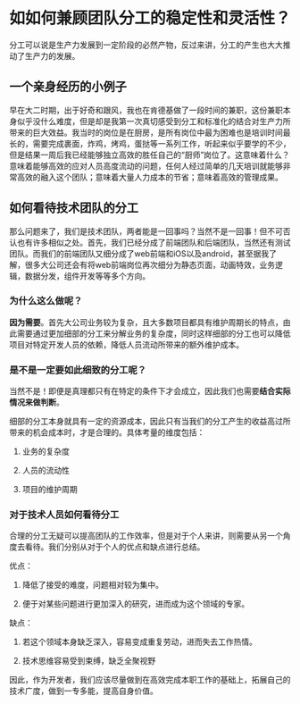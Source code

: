 # 如如何兼顾团队分工的稳定性和灵活性？

分工可以说是生产力发展到一定阶段的必然产物，反过来讲，分工的产生也大大推动了生产力的发展。

## 一个亲身经历的小例子

早在大二时期，出于好奇和跟风，我也在肯德基做了一段时间的兼职，这份兼职本身似乎没什么难度，但是却是我第一次真切感受到分工和标准化的结合对生产力所带来的巨大效益。我当时的岗位是在厨房，是所有岗位中最为困难也是培训时间最长的，需要完成裹面，炸鸡，烤鸡，蛋挞等一系列工作，听起来似乎要学的不少，但是结果一周后我已经能够独立高效的胜任自己的“厨师”岗位了。这意味着什么？意味着能够高效的应对人员高度流动的问题，任何人经过简单的几天培训就能够非常高效的融入这个团队；意味着大量人力成本的节省；意味着高效的管理成果。

## 如何看待技术团队的分工

那么问题来了，我们是技术团队，两者能是一回事吗？当然不是一回事！但不可否认也有许多相似之处。首先，我们已经分成了前端团队和后端团队，当然还有测试团队。而我们的前端团队又细分成了web前端和iOS以及android，甚至据我了解，很多大公司还会有将web前端岗位再次细分为静态页面，动画特效，业务逻辑，数据分发，组件开发等等多个方向。

### 为什么这么做呢？

**因为需要**。首先大公司业务较为复杂，且大多数项目都具有维护周期长的特点，由此需要通过更加细部的分工来分解业务的复杂度，同时这样细部的分工也可以降低项目对特定开发人员的依赖，降低人员流动所带来的额外维护成本。

### 是不是一定要如此细致的分工呢？

当然不是！即便是真理都只有在特定的条件下才会成立，因此我们也需要**结合实际情况来做判断**。

细部的分工本身就具有一定的资源成本，因此只有当我们的分工产生的收益高过所带来的机会成本时，才是合理的。具体考量的维度包括：

1. 业务的复杂度

2. 人员的流动性

3. 项目的维护周期

### 对于技术人员如何看待分工

合理的分工无疑可以提高团队的工作效率，但是对于个人来讲，则需要从另一个角度去看待。我们分别从对于个人的优点和缺点进行总结。

优点：

1. 降低了接受的难度，问题相对较为集中。

2. 便于对某些问题进行更加深入的研究，进而成为这个领域的专家。

缺点：

1. 若这个领域本身缺乏深入，容易变成重复劳动，进而失去工作热情。

2. 技术思维容易受到束缚，缺乏全聚视野

因此，作为开发者，我们应该尽量做到在高效完成本职工作的基础上，拓展自己的技术广度，做到一专多能，提高自身价值。